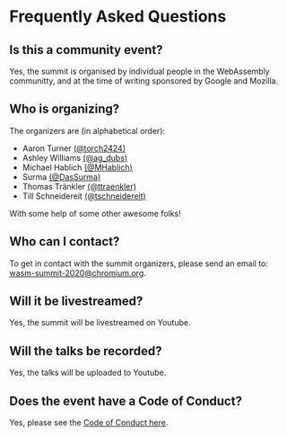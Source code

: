 # Frequently Asked Questions

## Is this a community event?

Yes, the summit is organised by individual people in the WebAssembly communitty, and at the time of writing sponsored by Google and Mozilla. 

## Who is organizing?

The organizers are (in alphabetical order):

* Aaron Turner [(@torch2424)](https://twitter.com/torch2424)
* Ashley Williams [(@ag_dubs)](https://twitter.com/ag_dubs)
* Michael Hablich [(@MHablich)](https://twitter.com/MHablich)
* Surma [(@DasSurma)](https://twitter.com/DasSurma)
* Thomas Tränkler [(@ttraenkler)](https://twitter.com/ttraenkler)
* Till Schneidereit [(@tschneidereit)](https://twitter.com/tschneidereit)

With some help of some other awesome folks!

## Who can I contact?

To get in contact with the summit organizers, please send an email to: [wasm-summit-2020@chromium.org](mailto:wasm-summit-2020@chromium.org).

## Will it be livestreamed?

Yes, the summit will be livestreamed on Youtube.

## Will the talks be recorded?

Yes, the talks will be uploaded to Youtube.

## Does the event have a Code of Conduct?

Yes, please see the [Code of Conduct here](https://github.com/WebAssemblySummit/webassemblysummit.github.io/blob/dev/CODE_OF_CONDUCT.md).
